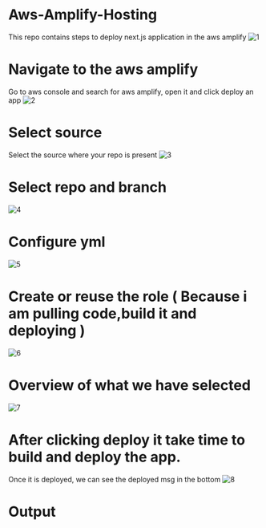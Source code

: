 # Aws-Amplify-Hosting
This repo contains steps to deploy next.js application in the aws amplify
![1](https://github.com/user-attachments/assets/839ae385-e0fe-4dff-b242-1c59864f2729)
# Navigate to the aws amplify
Go to aws console and search for aws amplify, open it and click deploy an app 
![2](https://github.com/user-attachments/assets/512ad458-0ba5-4d17-b646-5f1ebe33a449)
# Select source
Select the source where your repo is present
![3](https://github.com/user-attachments/assets/6fa1dfdf-9356-4b5c-824b-b2a3c8b31725)
# Select repo and branch
![4](https://github.com/user-attachments/assets/c24b181f-99c0-498d-8c64-8857d8985e72)
# Configure yml
![5](https://github.com/user-attachments/assets/0612e69d-8f07-4ba9-be71-2987303fb9ad)
# Create or reuse the role ( Because i am pulling code,build it and deploying )
![6](https://github.com/user-attachments/assets/7f285541-34f9-41d9-afec-5b06684da63e)
# Overview of what we have selected
![7](https://github.com/user-attachments/assets/f23c0b3b-7333-404b-819d-5faba7689c15)
# After clicking deploy it take time to build and deploy the app.
Once it is deployed, we can see the deployed msg in the bottom
![8](https://github.com/user-attachments/assets/336ac07c-f666-48b4-b4d9-5487b64a327e)
# Output
